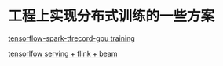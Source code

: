 # 工程上实现分布式训练的一些方案

[tensorflow-spark-tfrecord-gpu training](https://github.com/wangruichens/samples/tree/master/distribute/tf/spark_tfrecord)

[tensorlfow serving + flink + beam](https://github.com/wangruichens/samples/tree/master/distribute/tf/serving)
